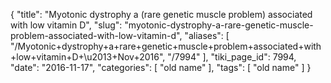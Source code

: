 {
    "title": "Myotonic dystrophy a (rare genetic muscle problem) associated with low vitamin D",
    "slug": "myotonic-dystrophy-a-rare-genetic-muscle-problem-associated-with-low-vitamin-d",
    "aliases": [
        "/Myotonic+dystrophy+a+rare+genetic+muscle+problem+associated+with+low+vitamin+D+\u2013+Nov+2016",
        "/7994"
    ],
    "tiki_page_id": 7994,
    "date": "2016-11-17",
    "categories": [
        "old name"
    ],
    "tags": [
        "old name"
    ]
}